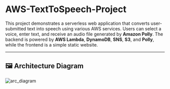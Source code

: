 # AWS-TextToSpeech-Project

This project demonstrates a serverless web application that converts user-submitted text into speech using various AWS services. Users can select a voice, enter text, and receive an audio file generated by **Amazon Polly**. The backend is powered by **AWS Lambda**, **DynamoDB**, **SNS**, **S3**, and **Polly**, while the frontend is a simple static website.

---

## 🖼️ Architecture Diagram
![arc_diagram](https://github.com/user-attachments/assets/41881f01-638e-4453-91f8-a0d675671a30)
